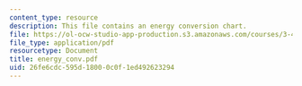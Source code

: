 ```yaml
---
content_type: resource
description: This file contains an energy conversion chart.
file: https://ol-ocw-studio-app-production.s3.amazonaws.com/courses/3-46-photonic-materials-and-devices-spring-2006/26fe6cdc595d18000c0f1ed492623294_energy_conv.pdf
file_type: application/pdf
resourcetype: Document
title: energy_conv.pdf
uid: 26fe6cdc-595d-1800-0c0f-1ed492623294
---
```

